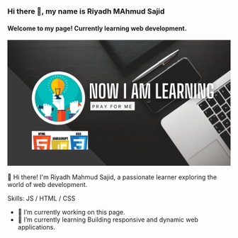 ### Hi there 👋, my name is Riyadh MAhmud Sajid
#### Welcome to my page! Currently learning web development.
![Welcome to my page! Currently learning web development.](https://github.com/RiyadhMahmudSajid/RiyadhMahmudSajid/blob/main/Black%20Modern%20Vlogger%20YouTube%20Banner.png)

👋 Hi there!
I'm Riyadh Mahmud Sajid, a passionate learner exploring the world of web development.



Skills: JS / HTML / CSS

- 🔭 I’m currently working on this page. 
- 🌱 I’m currently learning Building responsive and dynamic web applications. 







